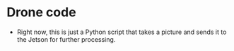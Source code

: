 # Drone code
- Right now, this is just a Python script that takes a picture and sends it to the Jetson for further processing.
